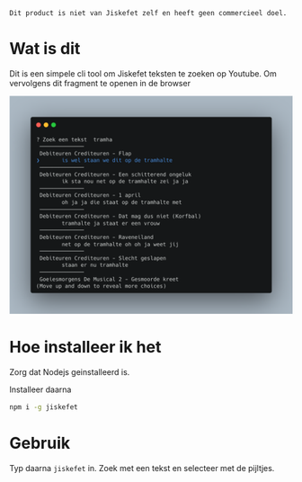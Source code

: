 ```
Dit product is niet van Jiskefet zelf en heeft geen commercieel doel.
```

# Wat is dit

Dit is een simpele cli tool om Jiskefet teksten te zoeken op Youtube. Om vervolgens dit fragment te openen in de browser

![zoeken op jiskefet](./imgs/terminal.png)


# Hoe installeer ik het

Zorg dat Nodejs geinstalleerd is. 

Installeer daarna
```bash
npm i -g jiskefet
```

# Gebruik

Typ daarna ```jiskefet``` in. 
Zoek met een tekst en selecteer met de pijltjes.
